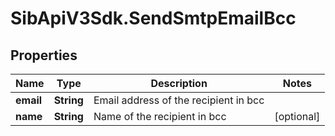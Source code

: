 # SibApiV3Sdk.SendSmtpEmailBcc

## Properties
Name | Type | Description | Notes
------------ | ------------- | ------------- | -------------
**email** | **String** | Email address of the recipient in bcc | 
**name** | **String** | Name of the recipient in bcc | [optional] 


